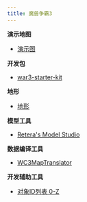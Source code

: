 ```yaml
---
title: 魔兽争霸3
---
```


**演示地图**

* [演示图](/war3/samples)

**开发包**

* [war3-starter-kit](https://github.com/LazyKnightX/war3-starter-kit)

**地形**

* [地形](/war3/terrain)

**模型工具**

* [Retera's Model Studio](https://www.hiveworkshop.com/threads/reteras-model-studio.316000/)

**数据编译工具**

* [WC3MapTranslator](https://github.com/ChiefOfGxBxL/WC3MapTranslator)

**开发辅助工具**

* [对象ID列表 0-Z](/war3/war3-object-id-list)
